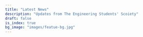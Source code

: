 ```yaml
---
title: "Latest News"
description: "Updates from The Engineering Students' Scoiety"
draft: false
is_index: true
bg_image: "images/featue-bg.jpg"
---
```

